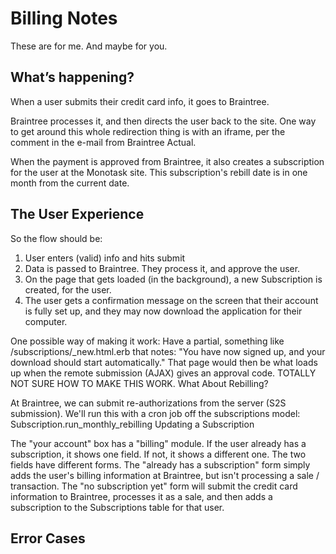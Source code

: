 # Billing Notes

These are for me. And maybe for you.

## What’s happening?

When a user submits their credit card info, it goes to Braintree.

Braintree processes it, and then directs the user back to the site. One way to get around this whole redirection thing is with an iframe, per the comment in the e-mail from Braintree Actual.

When the payment is approved from Braintree, it also creates a subscription for the user at the Monotask site. This subscription's rebill date is in one month from the current date.

## The User Experience

So the flow should be:

   1. User enters (valid) info and hits submit
   2. Data is passed to Braintree. They process it, and approve the user.
   3. On the page that gets loaded (in the background), a new Subscription is created, for the user.
   4. The user gets a confirmation message on the screen that their account is fully set up, and they may now download the application for their computer.

One possible way of making it work: Have a partial, something like /subscriptions/_new.html.erb that notes: "You have now signed up, and your download should start automatically." That page would then be what loads up when the remote submission (AJAX) gives an approval code. TOTALLY NOT SURE HOW TO MAKE THIS WORK.
What About Rebilling?

At Braintree, we can submit re-authorizations from the server (S2S submission). We'll run this with a cron job off the subscriptions model: Subscription.run_monthly_rebilling
Updating a Subscription

The "your account" box has a "billing" module. If the user already has a subscription, it shows one field. If not, it shows a different one. The two fields have different forms. The "already has a subscription" form simply adds the user's billing information at Braintree, but isn't processing a sale / transaction. The "no subscription yet" form will submit the credit card information to Braintree, processes it as a sale, and then adds a subscription to the Subscriptions table for that user.

## Error Cases